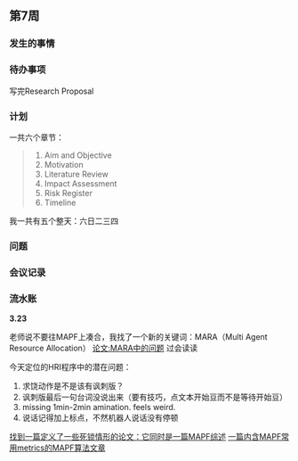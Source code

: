 <!--
 * @Author: Runze Yuan 1959180242@qq.com
 * @Date: 2023-03-23 08:47:21
 * @LastEditors: Runze Yuan 1959180242@qq.com
 * @LastEditTime: 2023-03-23 17:55:26
 * @FilePath: \Dissertation2022\日志\3.23-3.29.md
 * @Description: 
 * 
 * Copyright (c) 2023 by ${git_name_email}, All Rights Reserved. 
-->
## 第7周

### 发生的事情

### 待办事项

写完Research Proposal

### 计划

一共六个章节：
> 1. Aim and Objective
> 2. Motivation
> 3. Literature Review
> 4. Impact Assessment
> 5. Risk Register
> 6. Timeline

我一共有五个整天：六日二三四



### 问题

### 会议记录

### 流水账

**3.23**

老师说不要往MAPF上凑合，我找了一个新的关键词：MARA（Multi Agent Resource Allocation）
[论文:MARA中的问题](https://dl.acm.org/doi/pdf/10.1145/336595.337525)
过会读读


今天定位的HRI程序中的潜在问题：
1. 求饶动作是不是该有讽刺版？
2. 讽刺版最后一句台词没说出来（要有技巧，点文本开始豆而不是等待开始豆）
3. missing 1min-2min amination. feels weird.
4. 说话记得加上标点，不然机器人说话没有停顿

[找到一篇定义了一些死锁情形的论文：它同时是一篇MAPF综述](https://ojs.aaai.org/index.php/SOCS/article/view/18510)
[一篇内含MAPF常用metrics的MAPF算法文章](https://arxiv.org/abs/2202.09930)

